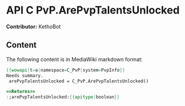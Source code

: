 # API C PvP.ArePvpTalentsUnlocked

**Contributor:** KethoBot

## Content

The following content is in MediaWiki markdown format:

```mediawiki
{{wowapi|t=a|namespace=C_PvP|system=PvpInfo}}
Needs summary.
 arePvpTalentsUnlocked = C_PvP.ArePvpTalentsUnlocked()

==Returns==
:;arePvpTalentsUnlocked:{{apitype|boolean}}
```